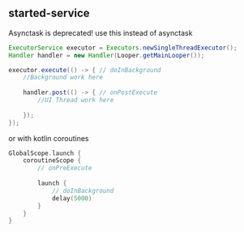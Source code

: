 ## started-service

Asynctask is deprecated!
use this instead of asynctask
````java
ExecutorService executor = Executors.newSingleThreadExecutor();
Handler handler = new Handler(Looper.getMainLooper());

executor.execute(() -> { // doInBackground
    //Background work here
        
    handler.post(() -> { // onPostExecute
        //UI Thread work here
        
    });
});
````

or with kotlin coroutines

````kotlin
GlobalScope.launch {
    coroutineScope {
        // onPreExecute
        
        launch {
            // doInBackground
            delay(5000)
        }
    }
}
````